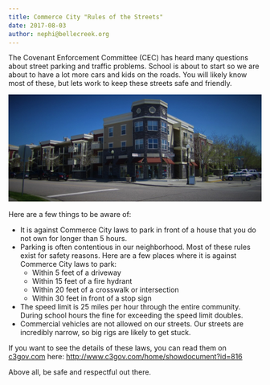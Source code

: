 ```yaml
---
title: Commerce City "Rules of the Streets"
date: 2017-08-03
author: nephi@bellecreek.org
---
```


The Covenant Enforcement Committee (CEC) has heard many questions about street parking and traffic problems. School is about to start so we are about to have a lot more cars and kids on the roads. You will likely know most of these, but lets work to keep these streets safe and friendly.

![a corner in Belle Creek](/uploads/street_corner.jpg)

Here are a few things to be aware of:
* It is against Commerce City laws to park in front of a house that you do not own for longer than 5 hours.
* Parking is often contentious in our neighborhood. Most of these rules exist for safety reasons. Here are a few places where it is against Commerce City laws to park:
  * Within 5 feet of a driveway
  * Within 15 feet of a fire hydrant
  * Within 20 feet of a crosswalk or intersection
  * Within 30 feet in front of a stop sign
* The speed limit is 25 miles per hour through the entire community. During school hours the fine for exceeding the speed limit doubles.
* Commercial vehicles are not allowed on our streets. Our streets are incredibly narrow, so big rigs are likely to get stuck.

If you want to see the details of these laws, you can read them on [c3gov.com](http://c3gov.com "Commerce City Website") here: http://www.c3gov.com/home/showdocument?id=816

Above all, be safe and respectful out there. 
